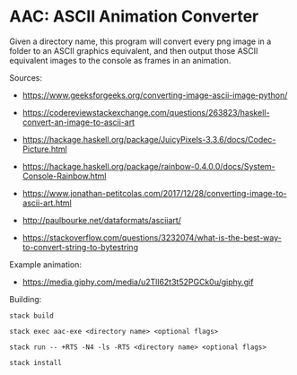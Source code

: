 # AAC: ASCII Animation Converter

Given a directory name, this program will convert every png image in a folder to an ASCII graphics equivalent, and then output those ASCII equivalent images to the console as frames in an animation.

Sources:

- https://www.geeksforgeeks.org/converting-image-ascii-image-python/ 

- https://codereviewstackexchange.com/questions/263823/haskell-convert-an-image-to-ascii-art

- https://hackage.haskell.org/package/JuicyPixels-3.3.6/docs/Codec-Picture.html

- https://hackage.haskell.org/package/rainbow-0.4.0.0/docs/System-Console-Rainbow.html

- https://www.jonathan-petitcolas.com/2017/12/28/converting-image-to-ascii-art.html

- http://paulbourke.net/dataformats/asciiart/

- https://stackoverflow.com/questions/3232074/what-is-the-best-way-to-convert-string-to-bytestring

Example animation:

- https://media.giphy.com/media/u2Tll62t3t52PGCk0u/giphy.gif

  

Building:

    stack build
    
    stack exec aac-exe <directory name> <optional flags>
    
    stack run -- +RTS -N4 -ls -RTS <directory name> <optional flags>
    
    stack install
